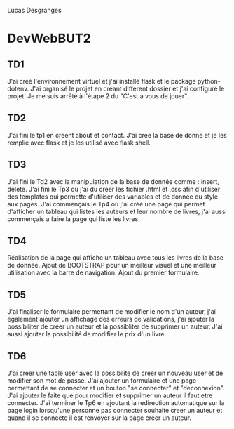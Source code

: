 Lucas Desgranges
# DevWebBUT2

## TD1

J'ai créé l'environnement virtuel et j'ai installé flask et le package python-dotenv. J'ai organisé le projet en créant différent dossier et j'ai configuré le projet.
Je me suis arrêté à l'étape 2 du "C'est a vous de jouer".

## TD2

J'ai fini le tp1 en creent about et contact.
J'ai cree la base de donne et je les remplie avec flask et je les utilisé avec flask shell.

## TD3

J'ai fini le Td2 avec la manipulation de la base de donnée comme : insert, delete.
J'ai fini le Tp3 où j'ai du creer les fichier .html et .css afin d'utiliser des templates qui permette d'utiliser des variables et de donnée du style aux pages.
J'ai commençais le Tp4 où j'ai créé une page qui permet d'afficher un tableau qui listes les auteurs et leur nombre de livres, j'ai aussi commençais a faire la page qui liste les livres.

## TD4

Réalisation de la page qui affiche un tableau avec tous les livres de la base de donnée.
Ajout de BOOTSTRAP pour un meilleur visuel et une meilleur utilisation avec la barre de navigation.
Ajout du premier formulaire.

## TD5

J'ai finaliser le formulaire permettant de modifier le nom d'un auteur, j'ai également ajouter un affichage des erreurs de validations, j'ai ajouter la possibiliter de créer un auteur et la possibliter de supprimer un auteur. J'ai aussi ajouter la possibilité de modifier le prix d'un livre.

## TD6

J'ai creer une table user avec la possibilite de creer un nouveau user et de modifier son mot de passe. J'ai ajouter un formulaire et une page permettant de se connecter et un bouton "se connecter" et "deconnexion". J'ai ajouter le faite que pour modifier et supprimer un auteur il faut etre connecter. J'ai terminer le Tp6 
en ajoutant la redirection automatique sur la page login lorsqu'une personne pas connecter souhaite creer un auteur et quand il se connecte il est renvoyer sur la page creer un auteur. 